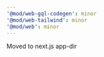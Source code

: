 ```yaml
---
'@mod/web-gql-codegen': minor
'@mod/web-tailwind': minor
'@mod/web': minor
---
```


Moved to next.js app-dir
